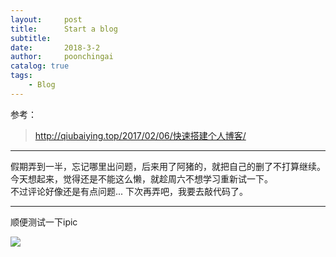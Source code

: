 ```yaml
---
layout:     post
title:      Start a blog
subtitle:   
date:       2018-3-2
author:     poonchingai
catalog: true
tags:
    - Blog
---
```



参考：  
>http://qiubaiying.top/2017/02/06/快速搭建个人博客/  


---


假期弄到一半，忘记哪里出问题，后来用了阿猪的，就把自己的删了不打算继续。  
今天想起来，觉得还是不能这么懒，就趁周六不想学习重新试一下。  
不过评论好像还是有点问题... 下次再弄吧，我要去敲代码了。  


---

顺便测试一下ipic

![](https://ws3.sinaimg.cn/large/006tNc79ly1fozmr5n1eqj30go0f1di5.jpg)